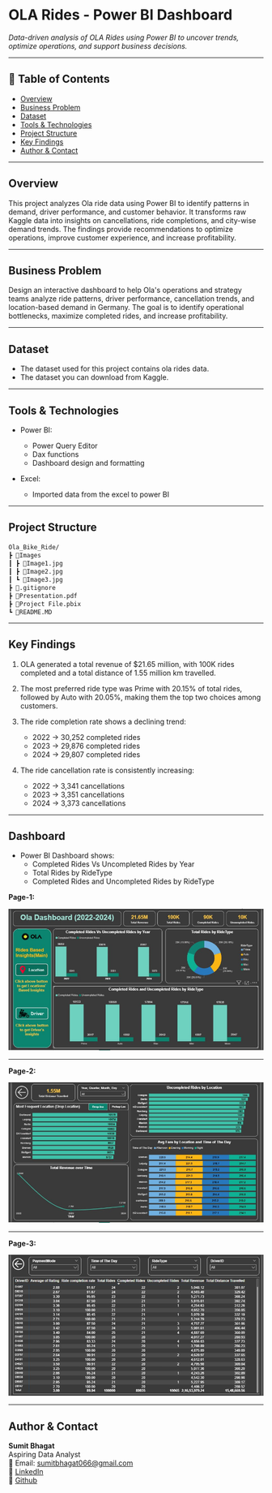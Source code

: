 
#  OLA Rides - Power BI Dashboard

_Data-driven analysis of OLA Rides using Power BI to uncover trends, optimize operations, and support business decisions._

---

## 📌 Table of Contents
- <a href="#overview">Overview</a>
- <a href="#business-problem">Business Problem</a>
- <a href="#dataset">Dataset</a>
- <a href="#tools--technologies">Tools & Technologies</a>
- <a href="#project-structure">Project Structure</a>
- <a href="#research-questions--key-findings"> Key Findings</a>
- <a href="#author--contact">Author & Contact</a>

---
<h2><a class="anchor" id="overview"></a>Overview</h2>

This project analyzes Ola ride data using Power BI to identify patterns in demand, driver performance, and customer behavior. It transforms raw Kaggle data into insights on cancellations, ride completions, and city-wise demand trends. The findings provide recommendations to optimize operations, improve customer experience, and increase profitability.

---
<h2><a class="anchor" id="business-problem"></a>Business Problem</h2>

Design an interactive dashboard to help Ola's operations and strategy
teams analyze ride patterns, driver performance, cancellation trends,
and location-based demand in Germany. The goal is to identify
operational bottlenecks, maximize completed rides, and increase
profitability.


---
<h2><a class="anchor" id="dataset"></a>Dataset</h2>

- The dataset used for this project contains ola rides data.
- The dataset you can download from Kaggle.

---

<h2><a class="anchor" id="tools--technologies"></a>Tools & Technologies</h2>

- Power BI:
   - Power Query Editor
   - Dax functions
   - Dashboard design and formatting

-  Excel:
   - Imported data from the excel to power BI

---
<h2><a class="anchor" id="project-structure"></a>Project Structure</h2>

```
Ola_Bike_Ride/
┣ 📂Images
┃ ┣ 📜Image1.jpg
┃ ┣ 📜Image2.jpg
┃ ┗ 📜Image3.jpg
┣ 📜.gitignore
┣ 📜Presentation.pdf
┣ 📜Project File.pbix
┗ 📜README.MD

```


---
<h2><a class="anchor" id="research-questions--key-findings"></a> Key Findings</h2>

1. OLA generated a total revenue of $21.65 million, with 100K rides completed and a
   total distance of 1.55 million km travelled.

2. The most preferred ride type was Prime with 20.15% of total rides, followed by Auto
   with 20.05%, making them the top two choices among customers.

3. The ride completion rate shows a declining trend:
   - 2022 → 30,252 completed rides
   - 2023 → 29,876 completed rides
   - 2024 → 29,807 completed rides

4. The ride cancellation rate is consistently increasing:
   - 2022 → 3,341 cancellations
   - 2023 → 3,351 cancellations
   - 2024 → 3,373 cancellations

---

<h2><a class="anchor" id="dashboard"></a>Dashboard</h2>

- Power BI  Dashboard shows:
  - Completed Rides Vs Uncompleted Rides by Year
  - Total Rides by RideType
  - Completed Rides and Uncompleted Rides by RideType

**Page-1:**

![Sales Analysis Dashboard](Images/Image1.jpg)

---
**Page-2:**

![Sales Analysis Dashboard](Images/Image2.jpg)

---
**Page-3:**

![Sales Analysis Dashboard](Images/Image3.jpg)


---

<h2><a class="anchor" id="author--contact"></a>Author & Contact</h2>

**Sumit Bhagat**  
Aspiring Data Analyst  
📧 Email: sumitbhagat066@gmail.com  
🔗 [LinkedIn](https://www.linkedin.com/in/sumitbhagat01x/)  
🔗 [Github](https://github.com/sumitbhagat1x)
